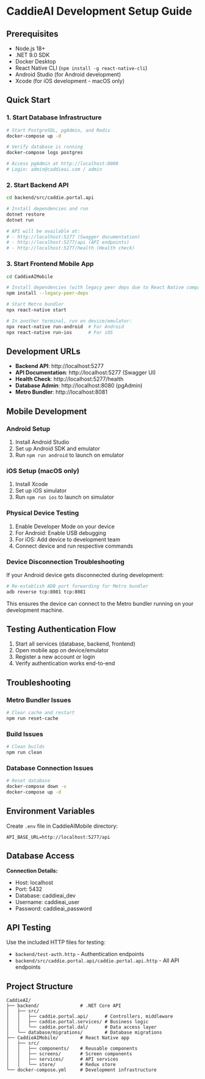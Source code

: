 # CaddieAI Development Setup Guide

## Prerequisites

- Node.js 18+
- .NET 9.0 SDK
- Docker Desktop
- React Native CLI (`npm install -g react-native-cli`)
- Android Studio (for Android development)
- Xcode (for iOS development - macOS only)

## Quick Start

### 1. Start Database Infrastructure

```bash
# Start PostgreSQL, pgAdmin, and Redis
docker-compose up -d

# Verify database is running
docker-compose logs postgres

# Access pgAdmin at http://localhost:8080
# Login: admin@caddieai.com / admin
```

### 2. Start Backend API

```bash
cd backend/src/caddie.portal.api

# Install dependencies and run
dotnet restore
dotnet run

# API will be available at:
# - http://localhost:5277 (Swagger documentation)
# - http://localhost:5277/api (API endpoints)
# - http://localhost:5277/health (Health check)
```

### 3. Start Frontend Mobile App

```bash
cd CaddieAIMobile

# Install dependencies (with legacy peer deps due to React Native compatibility)
npm install --legacy-peer-deps

# Start Metro bundler
npx react-native start

# In another terminal, run on device/emulator:
npx react-native run-android  # For Android
npx react-native run-ios      # For iOS
```

## Development URLs

- **Backend API**: http://localhost:5277
- **API Documentation**: http://localhost:5277 (Swagger UI)
- **Health Check**: http://localhost:5277/health
- **Database Admin**: http://localhost:8080 (pgAdmin)
- **Metro Bundler**: http://localhost:8081

## Mobile Development

### Android Setup
1. Install Android Studio
2. Set up Android SDK and emulator
3. Run `npm run android` to launch on emulator

### iOS Setup (macOS only)
1. Install Xcode
2. Set up iOS simulator
3. Run `npm run ios` to launch on simulator

### Physical Device Testing
1. Enable Developer Mode on your device
2. For Android: Enable USB debugging
3. For iOS: Add device to development team
4. Connect device and run respective commands

### Device Disconnection Troubleshooting
If your Android device gets disconnected during development:
```bash
# Re-establish ADB port forwarding for Metro bundler
adb reverse tcp:8081 tcp:8081
```
This ensures the device can connect to the Metro bundler running on your development machine.

## Testing Authentication Flow

1. Start all services (database, backend, frontend)
2. Open mobile app on device/emulator
3. Register a new account or login
4. Verify authentication works end-to-end

## Troubleshooting

### Metro Bundler Issues
```bash
# Clear cache and restart
npm run reset-cache
```

### Build Issues
```bash
# Clean builds
npm run clean
```

### Database Connection Issues
```bash
# Reset database
docker-compose down -v
docker-compose up -d
```

## Environment Variables

Create `.env` file in CaddieAIMobile directory:
```
API_BASE_URL=http://localhost:5277/api
```

## Database Access

**Connection Details:**
- Host: localhost
- Port: 5432
- Database: caddieai_dev
- Username: caddieai_user
- Password: caddieai_password

## API Testing

Use the included HTTP files for testing:
- `backend/test-auth.http` - Authentication endpoints
- `backend/src/caddie.portal.api/caddie.portal.api.http` - All API endpoints

## Project Structure

```
CaddieAI/
├── backend/               # .NET Core API
│   ├── src/
│   │   ├── caddie.portal.api/      # Controllers, middleware
│   │   ├── caddie.portal.services/ # Business logic
│   │   └── caddie.portal.dal/      # Data access layer
│   └── database/migrations/        # Database migrations
├── CaddieAIMobile/        # React Native app
│   ├── src/
│   │   ├── components/    # Reusable components
│   │   ├── screens/       # Screen components
│   │   ├── services/      # API services
│   │   └── store/         # Redux store
└── docker-compose.yml     # Development infrastructure
```
